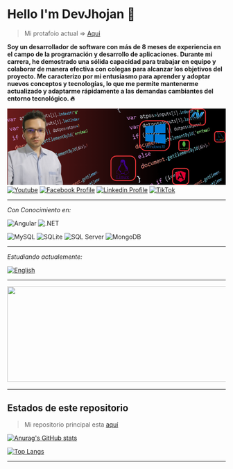 
# Hello I'm DevJhojan :wave:

> Mi protafoio actual => [Aqui](https://devjhojan.github.io/MyProfile/)

**Soy un desarrollador de software con más de 8 meses de experiencia en el campo de la programación y desarrollo de aplicaciones. Durante mi carrera, he demostrado una sólida capacidad para trabajar en equipo y colaborar de manera efectiva con colegas para alcanzar los objetivos del proyecto. Me caracterizo por mi entusiasmo para aprender y adoptar nuevos conceptos y tecnologías, lo que me permite mantenerme actualizado y adaptarme rápidamente a las demandas cambiantes del entorno tecnológico. :fire:**


<!-- ![GitHub Followers](https://img.shields.io/github/followers/DevJhojan?style=social)
![GitHub stars](https://img.shields.io/github/stars/DevJhojan?style=social) -->

![Portafolio Actual|10%](./Image/MyProfile.png)
[![Youtube](https://img.shields.io/youtube/channel/subscribers/UCxIGNpsrjzWgY1Eyai1by3A?style=social)](https://www.youtube.com/channel/UCxIGNpsrjzWgY1Eyai1by3A)
[![Facebook Profile](https://img.shields.io/badge/Facebook-8-100089324563350?style=social&logo=facebook)](https://www.facebook.com/profile.php?id=100089324563350)
[![Linkedin Profile](https://img.shields.io/badge/LINKEDIN-40-grey?style=social&logo=linkedin)](https://www.linkedin.com/in/jhojan-d-toro/)
[![TikTok](https://img.shields.io/badge/TikTok-000000?style=social&logo=tiktok)](https://www.tiktok.com/@devtorito)

---

*Con Conocimiento en:*

![Angular](https://img.shields.io/badge/Angular-DD0031?style=for-the-badge&logo=angular&logoColor=white)
![.NET](https://img.shields.io/badge/.NET-512BD4?style=for-the-badge&logo=dot-net&logoColor=white)

![MySQL](https://img.shields.io/badge/MySQL-4479A1?style=for-the-badge&logo=mysql&logoColor=white)
![SQLite](https://img.shields.io/badge/SQLite-003B57?style=for-the-badge&logo=sqlite&logoColor=white)
![SQL Server](https://img.shields.io/badge/SQL%20Server-CC2927?style=for-the-badge&logo=microsoft-sql-server&logoColor=white)
![MongoDB](https://img.shields.io/badge/MongoDB-47A248?style=for-the-badge&logo=mongodb&logoColor=white)

---
*Estudiando actualemente:*

[![English](https://img.shields.io/badge/English-%230A0A0A.svg?style=for-the-badge&logo=english&logoColor=white)](URL_DE_TU_PROYECTO_ENGLISH)
<!-- ![NestJS](https://img.shields.io/badge/NestJS-%23E0234E.svg?style=for-the-badge&logo=nestjs&logoColor=white) -->

---
  <img width="800" height="220" src="https://streak-stats.demolab.com?user=DevJhojan&theme=highcontrast&hide_border=true&border_radius=5&card_width=800">

---
##  Estados de este repositorio
> Mi repositorio principal esta [aquí](https://github.com/DevJhojan)

[![Anurag's GitHub stats](https://github-readme-stats.vercel.app/api?username=DevJhojanXX&theme=vision-friendly-dark)](https://github.com/DevJhojanXX)

<!-- [![Top Langs](https://github-readme-stats.vercel.app/api/top-langs?username=DevJhojanXX&layout=compact&theme=dark)](https://github.com/DevJhojanXX) -->
[![Top Langs](https://github-readme-stats.vercel.app/api/top-langs/?username=DevJhojanXX&langs_count=8&theme=dark)](https://github.com/DevJhojanXX)

---



<!-- # Youtube -->
<!-- YOUTUBE:START -->

<!-- YOUTUBE:END -->
